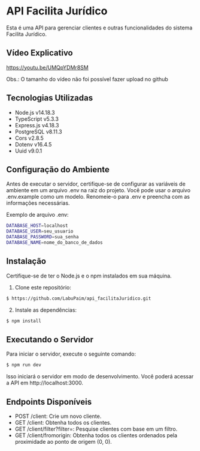 # API Facilita Jurídico

Esta é uma API para gerenciar clientes e outras funcionalidades do sistema Facilita Jurídico.

## Vídeo Explicativo
https://youtu.be/UMQpYDMr8SM

Obs.: O tamanho do vídeo não foi possível fazer upload no github

## Tecnologias Utilizadas

* Node.js v14.18.3
* TypeScript v5.3.3
* Express.js v4.18.3
* PostgreSQL v8.11.3
* Cors v2.8.5
* Dotenv v16.4.5
* Uuid v9.0.1

## Configuração do Ambiente

Antes de executar o servidor, certifique-se de configurar as variáveis de ambiente em um arquivo .env na raiz do projeto. Você pode usar o arquivo .env.example como um modelo. Renomeie-o para .env e preencha com as informações necessárias.

Exemplo de arquivo .env:

```bash
DATABASE_HOST=localhost
DATABASE_USER=seu_usuario
DATABASE_PASSWORD=sua_senha
DATABASE_NAME=nome_do_banco_de_dados
```

## Instalação

Certifique-se de ter o Node.js e o npm instalados em sua máquina.

1. Clone este repositório:

```bash
$ https://github.com/LabuPaim/api_facilitaJuridico.git
```

2. Instale as dependências:

```bash
$ npm install
```

## Executando o Servidor

Para iniciar o servidor, execute o seguinte comando:

```bash
$ npm run dev
```

Isso iniciará o servidor em modo de desenvolvimento. Você poderá acessar a API em http://localhost:3000.

## Endpoints Disponíveis

-   POST /client: Crie um novo cliente.
-   GET /client: Obtenha todos os clientes.
-   GET /client/filter?filter=: Pesquise clientes com base em um filtro.
-   GET /client/fromorigin: Obtenha todos os clientes ordenados pela proximidade ao ponto de origem (0, 0).
